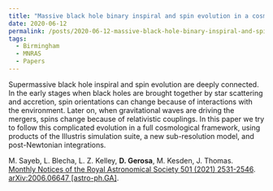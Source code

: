 ```yaml
---
title: "Massive black hole binary inspiral and spin evolution in a cosmological framework"
date: 2020-06-12
permalink: /posts/2020-06-12-massive-black-hole-binary-inspiral-and-spin-evolution-in-a-cosmological-framework
tags:
  - Birmingham
  - MNRAS
  - Papers
---
```


Supermassive black hole inspiral and spin evolution are deeply connected. In the early stages when black holes are brought together by star scattering and accretion, spin orientations can change because of interactions with the environment. Later on, when gravitational waves are driving the mergers, spins change because of relativistic couplings. In this paper we try to follow this complicated evolution in a full cosmological framework, using products of the Illustris simulation suite, a new sub-resolution model, and post-Newtonian integrations. 

M. Sayeb, L. Blecha, L. Z. Kelley, **D. Gerosa**, M. Kesden, J. Thomas.\
[Monthly Notices of the Royal Astronomical Society 501 (2021) 2531-2546](https://doi.org/10.1093/mnras/staa3826). [arXiv:2006.06647 [astro-ph.GA]](https://arxiv.org/abs/2006.06647).
